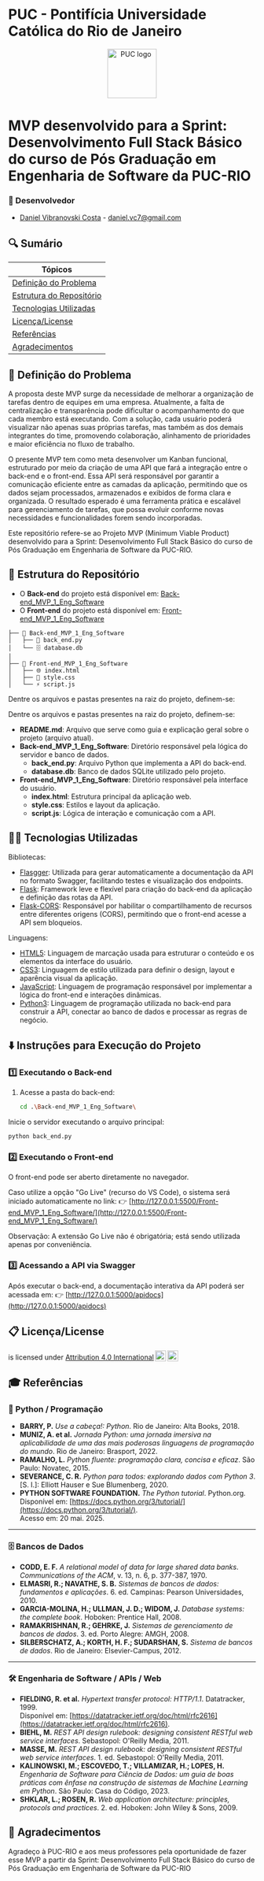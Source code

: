 # PUC - Pontifícia Universidade Católica do Rio de Janeiro

<p align="center">
  <img src="https://images.squarespace-cdn.com/content/v1/59a8480fccc5c52fff14d38a/1529026153457-7W1EX1C6VUVUNIQN0CE1/image-asset.png" alt="PUC logo" border="0" width="100px">
</p>

# MVP desenvolvido para a Sprint: Desenvolvimento Full Stack Básico do curso de Pós Graduação em Engenharia de Software da PUC-RIO

### 🚀 Desenvolvedor
- <a href="https://www.linkedin.com/in/daniel-vcosta/">Daniel Vibranovski Costa</a> - daniel.vc7@gmail.com

## 🔍 Sumário

| Tópicos|
|---|
| [Definição do Problema](#-definição-do-problema)|
| [Estrutura do Repositório](#-estrutura-do-repositório)|
| [Tecnologias Utilizadas](#-tecnologias-utilizadas)|
| [Licença/License](#-licençalicense)|
| [Referências](#-referências)|
| [Agradecimentos](#-agradecimentos)|


## 📜 Definição do Problema

A proposta deste MVP surge da necessidade de melhorar a organização de tarefas dentro de equipes em uma empresa. Atualmente, a falta de centralização e transparência pode dificultar o acompanhamento do que cada membro está executando. Com a solução, cada usuário poderá visualizar não apenas suas próprias tarefas, mas também as dos demais integrantes do time, promovendo colaboração, alinhamento de prioridades e maior eficiência no fluxo de trabalho.

O presente MVP tem como meta desenvolver um Kanban funcional, estruturado por meio da criação de uma API que fará a integração entre o back-end e o front-end. Essa API será responsável por garantir a comunicação eficiente entre as camadas da aplicação, permitindo que os dados sejam processados, armazenados e exibidos de forma clara e organizada. O resultado esperado é uma ferramenta prática e escalável para gerenciamento de tarefas, que possa evoluir conforme novas necessidades e funcionalidades forem sendo incorporadas.

Este repositório refere-se ao Projeto MVP (Minimum Viable Product) desenvolvido para a Sprint: Desenvolvimento Full Stack Básico do curso de Pós Graduação em Engenharia de Software da PUC-RIO.


## 📁 Estrutura do Repositório

- O **Back-end** do projeto está disponível em: [Back-end_MVP_1_Eng_Software](https://github.com/Vibranovski/Back-end_MVP_1_Eng_Software)  
- O **Front-end** do projeto está disponível em: [Front-end_MVP_1_Eng_Software](https://github.com/Vibranovski/Front-end_MVP_1_Eng_Software)  

```
├── 📁 Back-end_MVP_1_Eng_Software
│   ├── 🐍 back_end.py
│   └── 🗄️ database.db
│
├── 📁 Front-end_MVP_1_Eng_Software
│   ├── 🌐 index.html
│   ├── 🎨 style.css
│   └── ⚡ script.js
```

Dentre os arquivos e pastas presentes na raiz do projeto, definem-se:

Dentre os arquivos e pastas presentes na raiz do projeto, definem-se:  

- **README.md**: Arquivo que serve como guia e explicação geral sobre o projeto (arquivo atual).
- **Back-end_MVP_1_Eng_Software**: Diretório responsável pela lógica do servidor e banco de dados.  
  - **back_end.py**: Arquivo Python que implementa a API do back-end.  
  - **database.db**: Banco de dados SQLite utilizado pelo projeto.  
- **Front-end_MVP_1_Eng_Software**: Diretório responsável pela interface do usuário.  
  - **index.html**: Estrutura principal da aplicação web.  
  - **style.css**: Estilos e layout da aplicação.  
  - **script.js**: Lógica de interação e comunicação com a API.  



## 👨‍💻 Tecnologias Utilizadas

Bibliotecas:  

- [Flasgger](https://pypi.org/project/flasgger/0.5.4/): Utilizada para gerar automaticamente a documentação da API no formato Swagger, facilitando testes e visualização dos endpoints.  
- [Flask](https://flask.palletsprojects.com/en/stable/): Framework leve e flexível para criação do back-end da aplicação e definição das rotas da API.  
- [Flask-CORS](https://pypi.org/project/flask-cors/): Responsável por habilitar o compartilhamento de recursos entre diferentes origens (CORS), permitindo que o front-end acesse a API sem bloqueios.  

Linguagens:

- [HTML5](https://pt.wikipedia.org/wiki/HTML5): Linguagem de marcação usada para estruturar o conteúdo e os elementos da interface do usuário.  
- [CSS3](https://www.w3schools.com/css/): Linguagem de estilo utilizada para definir o design, layout e aparência visual da aplicação.  
- [JavaScript](https://developer.mozilla.org/pt-BR/docs/Web/JavaScript): Linguagem de programação responsável por implementar a lógica do front-end e interações dinâmicas.  
- [Python3](https://www.python.org/): Linguagem de programação utilizada no back-end para construir a API, conectar ao banco de dados e processar as regras de negócio.  


## ⬇️ Instruções para Execução do Projeto

### 1️⃣ Executando o Back-end

1. Acesse a pasta do back-end:

   ```bash
   cd .\Back-end_MVP_1_Eng_Software\
   ```

Inicie o servidor executando o arquivo principal:

   ```bash
   python back_end.py
   ```

### 2️⃣ Executando o Front-end

O front-end pode ser aberto diretamente no navegador.

Caso utilize a opção "Go Live" (recurso do VS Code), o sistema será iniciado automaticamente no link:
👉 [http://127.0.0.1:5500/Front-end_MVP_1_Eng_Software/](http://127.0.0.1:5500/Front-end_MVP_1_Eng_Software/)

Observação: A extensão Go Live não é obrigatória; está sendo utilizada apenas por conveniência.

### 3️⃣ Acessando a API via Swagger

Após executar o back-end, a documentação interativa da API poderá ser acessada em:
👉 [http://127.0.0.1:5000/apidocs](http://127.0.0.1:5000/apidocs)


## 📋 Licença/License

</a> is 
licensed under <a href="http://creativecommons.org/licenses/by/4.0/?ref=chooser-v1" target="_blank" rel="license noopener noreferrer" style="display:inline-block;">Attribution 4.0 International<img style="height:22px!important;margin-left:3px;vertical-align:text-bottom;" src="https://mirrors.creativecommons.org/presskit/icons/cc.svg?ref=chooser-v1"><img style="height:22px!important;margin-left:3px;vertical-align:text-bottom;" src="https://mirrors.creativecommons.org/presskit/icons/by.svg?ref=chooser-v1"></a></p>


## 🎓 Referências

### 📘 Python / Programação
- **BARRY, P.** *Use a cabeça!: Python*. Rio de Janeiro: Alta Books, 2018.  
- **MUNIZ, A. et al.** *Jornada Python: uma jornada imersiva na aplicabilidade de uma das mais poderosas linguagens de programação do mundo*. Rio de Janeiro: Brasport, 2022.  
- **RAMALHO, L.** *Python fluente: programação clara, concisa e eficaz*. São Paulo: Novatec, 2015.  
- **SEVERANCE, C. R.** *Python para todos: explorando dados com Python 3*. [S. I.]: Elliott Hauser e Sue Blumenberg, 2020.  
- **PYTHON SOFTWARE FOUNDATION.** *The Python tutorial*. Python.org.  
  Disponível em: [https://docs.python.org/3/tutorial/](https://docs.python.org/3/tutorial/).  
  Acesso em: 20 mai. 2025.  

---

### 🗄️ Bancos de Dados
- **CODD, E. F.** *A relational model of data for large shared data banks*. *Communications of the ACM*, v. 13, n. 6, p. 377-387, 1970.  
- **ELMASRI, R.; NAVATHE, S. B.** *Sistemas de bancos de dados: fundamentos e aplicações*. 6. ed. Campinas: Pearson Universidades, 2010.  
- **GARCIA-MOLINA, H.; ULLMAN, J. D.; WIDOM, J.** *Database systems: the complete book*. Hoboken: Prentice Hall, 2008.  
- **RAMAKRISHNAN, R.; GEHRKE, J.** *Sistemas de gerenciamento de bancos de dados*. 3. ed. Porto Alegre: AMGH, 2008.  
- **SILBERSCHATZ, A.; KORTH, H. F.; SUDARSHAN, S.** *Sistema de bancos de dados*. Rio de Janeiro: Elsevier-Campus, 2012.  

---

### 🛠️ Engenharia de Software / APIs / Web
- **FIELDING, R. et al.** *Hypertext transfer protocol: HTTP/1.1*. Datatracker, 1999.  
  Disponível em: [https://datatracker.ietf.org/doc/html/rfc2616](https://datatracker.ietf.org/doc/html/rfc2616).  
- **BIEHL, M.** *REST API design rulebook: designing consistent RESTful web service interfaces*. Sebastopol: O'Reilly Media, 2011.  
- **MASSE, M.** *REST API design rulebook: designing consistent RESTful web service interfaces*. 1. ed. Sebastopol: O'Reilly Media, 2011.  
- **KALINOWSKI, M.; ESCOVEDO, T.; VILLAMIZAR, H.; LOPES, H.** *Engenharia de Software para Ciência de Dados: um guia de boas práticas com ênfase na construção de sistemas de Machine Learning em Python*. São Paulo: Casa do Código, 2023.  
- **SHKLAR, L.; ROSEN, R.** *Web application architecture: principles, protocols and practices*. 2. ed. Hoboken: John Wiley & Sons, 2009.


## 🙏 Agradecimentos

Agradeço à PUC-RIO e aos meus professores pela oportunidade de fazer esse MVP a partir da Sprint: Desenvolvimento Full Stack Básico do curso de Pós Graduação em Engenharia de Software da PUC-RIO
